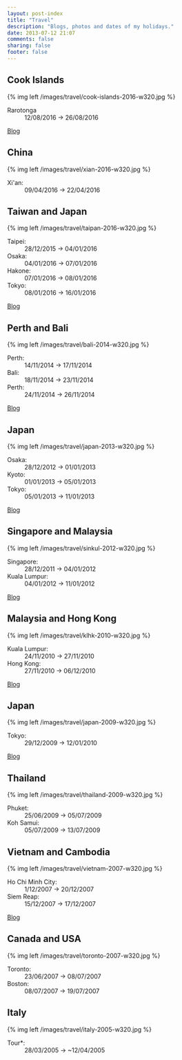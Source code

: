 ```yaml
---
layout: post-index
title: "Travel"
description: "Blogs, photos and dates of my holidays."
date: 2013-07-12 21:07
comments: false
sharing: false
footer: false
---
```


<article>

Cook Islands
------------

{% img left /images/travel/cook-islands-2016-w320.jpg %}

<dl>
<dt>Rarotonga</dt>
<dd>12/08/2016 &rarr; 26/08/2016</dd>
</dl>

<a href="http://cookislands2016.stevenocchipinti.com" class="btn">Blog</a>

</article>

<article>

China
-----

{% img left /images/travel/xian-2016-w320.jpg %}

<dl>
<dt>Xi'an:</dt>
<dd>09/04/2016 &rarr; 22/04/2016</dd>
</dl>


</article>

<article>

Taiwan and Japan
----------------

{% img left /images/travel/taipan-2016-w320.jpg %}

<dl>
<dt>Taipei:</dt>
<dd>28/12/2015 &rarr; 04/01/2016</dd>
<dt>Osaka:</dt>
<dd>04/01/2016 &rarr; 07/01/2016</dd>
<dt>Hakone:</dt>
<dd>07/01/2016 &rarr; 08/01/2016</dd>
<dt>Tokyo:</dt>
<dd>08/01/2016 &rarr; 16/01/2016</dd>
</dl>

<a href="http://taipan2016.blogspot.com/" class="btn">Blog</a>

</article>

<article>

Perth and Bali
--------------

{% img left /images/travel/bali-2014-w320.jpg %}

<dl>
<dt>Perth:</dt>
<dd>14/11/2014 &rarr; 17/11/2014</dd>
<dt>Bali:</dt>
<dd>18/11/2014 &rarr; 23/11/2014</dd>
<dt>Perth:</dt>
<dd>24/11/2014 &rarr; 26/11/2014</dd>
</dl>

<a href="http://bali2014.stevenocchipinti.com/" class="btn">Blog</a>

</article>

<article>

Japan
-----

{% img left /images/travel/japan-2013-w320.jpg %}

<dl>
<dt>Osaka:</dt>
<dd>28/12/2012 &rarr; 01/01/2013</dd>
<dt>Kyoto:</dt>
<dd>01/01/2013 &rarr; 05/01/2013</dd>
<dt>Tokyo:</dt>
<dd>05/01/2013 &rarr; 11/01/2013</dd>
</dl>

<a href="http://japan2013.stevenocchipinti.com/" class="btn">Blog</a>

</article>

<article>

Singapore and Malaysia
----------------------

{% img left /images/travel/sinkul-2012-w320.jpg %}

<dl>
<dt>Singapore:</dt>
<dd>28/12/2011 &rarr; 04/01/2012</dd>
<dt>Kuala Lumpur:</dt>
<dd>04/01/2012 &rarr; 11/01/2012</dd>
</dl>

<a href="http://sinkul2012.stevenocchipinti.com/" class="btn">Blog</a>

</article>

<article>

Malaysia and Hong Kong
----------------------

{% img left /images/travel/klhk-2010-w320.jpg %}

<dl>
<dt>Kuala Lumpur:</dt>
<dd>24/11/2010 &rarr; 27/11/2010</dd>
<dt>Hong Kong:</dt>
<dd>27/11/2010 &rarr; 06/12/2010</dd>
</dl>

<a href="http://klhk2010.stevenocchipinti.com/" class="btn">Blog</a>

</article>

<article>

Japan
-----

{% img left /images/travel/japan-2009-w320.jpg %}

<dl>
<dt>Tokyo:</dt>
<dd>29/12/2009 &rarr; 12/01/2010</dd>
</dl>

<a href="http://japan2010.stevenocchipinti.com/" class="btn">Blog</a>

</article>

<article>

Thailand
--------

{% img left /images/travel/thailand-2009-w320.jpg %}

<dl>
<dt>Phuket:</dt>
<dd>25/06/2009 &rarr; 05/07/2009</dd>
<dt>Koh Samui:</dt>
<dd>05/07/2009 &rarr; 13/07/2009</dd>
</dl>

</article>

<article>

Vietnam and Cambodia
--------------------

{% img left /images/travel/vietnam-2007-w320.jpg %}

<dl>
<dt>Ho Chi Minh City:</dt>
<dd>1/12/2007 &rarr; 20/12/2007</dd>
<dt>Siem Reap:</dt>
<dd>15/12/2007 &rarr; 17/12/2007</dd>
</dl>

<a href="http://vietnam2007.stevenocchipinti.com/" class="btn">Blog</a>

</article>

<article>

Canada and USA
--------------

{% img left /images/travel/toronto-2007-w320.jpg %}

<dl>
<dt>Toronto:</dt>
<dd>23/06/2007 &rarr; 08/07/2007</dd>
<dt>Boston:</dt>
<dd>08/07/2007 &rarr; 19/07/2007</dd>

</dl>

</article>

<article>

Italy
-----

{% img left /images/travel/italy-2005-w320.jpg %}

<dl>
<dt><span title="Milan &#9992; Venice &#9992; Florence &#9992; Pisa &#9992; Rome &#9992; Pompeii &#9992; Sorento &amp; Capri &#9992; Rome">Tour&#42;</span>:</dt>
<dd>28/03/2005 &rarr; <span title="Not sure about the end date">~12/04/2005</span></dd>
</dl>

<div style="clear: both"/>

</article>

